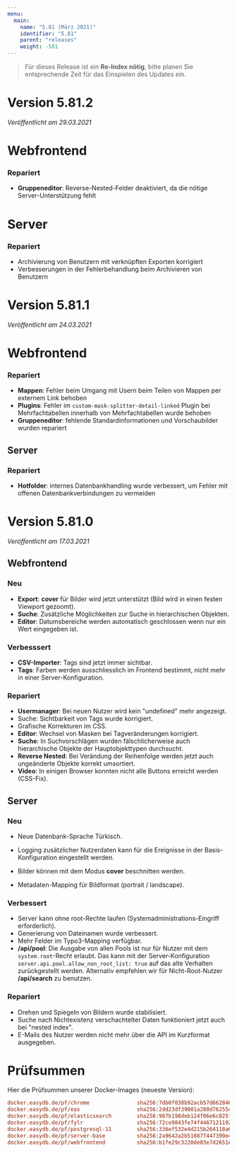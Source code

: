 ```yaml
---
menu:
  main:
    name: "5.81 (März 2021)"
    identifier: "5.81"
    parent: "releases"
    weight: -581
---
```


> Für dieses Release ist ein **Re-Index nötig**, bitte planen Sie entsprechende Zeit für das Einspielen des Updates ein. 

# Version 5.81.2

*Veröffentlicht am 29.03.2021*

# Webfrontend

### Repariert

- **Gruppeneditor**: Reverse-Nested-Felder deaktiviert, da die nötige Server-Unterstützung fehlt

# Server

### Repariert

- Archivierung von Benutzern mit verknüpften Exporten korrigiert
- Verbesserungen in der Fehlerbehandlung beim Archivieren von Benutzern

# Version 5.81.1

*Veröffentlicht am 24.03.2021*

# Webfrontend

### Repariert

- **Mappen**: Fehler beim Umgang mit Usern beim Teilen von Mappen per externem Link behoben
- **Plugins**: Fehler im `custom-mask-splitter-detail-linked` Plugin bei Mehrfachtabellen innerhalb von Mehrfachtabellen wurde behoben
- **Gruppeneditor**: fehlende Standardinformationen und Vorschaubilder wurden repariert

## Server

### Repariert

- **Hotfolder**: internes Datenbankhandling wurde verbessert, um Fehler mit offenen Datenbankverbindungen zu vermeiden

# Version 5.81.0

*Veröffentlicht am 17.03.2021*

## Webfrontend

### Neu

* **Export**: **cover** für Bilder wird jetzt unterstützt (Bild wird in einen festen Viewport gezoomt).
* **Suche**: Zusätzliche Möglichkeiten zur Suche in hierarchischen Objekten.
* **Editor**: Datumsbereiche werden automatisch geschlossen wenn nur ein Wert eingegeben ist.

### Verbesssert

* **CSV-Importer**: Tags sind jetzt immer sichtbar.
* **Tags**: Farben werden ausschliesslich im Frontend bestimmt, nicht mehr in einer Server-Konfiguration.

### Repariert

* **Usermanager**: Bei neuen Nutzer wird kein "undefined" mehr angezeigt.
* Suche: Sichtbarkeit von Tags wurde korrigiert.
* Grafische Korrekturen im CSS.
* **Editor**: Wechsel von Masken bei Tagveränderungen korrigiert.
* **Suche**: In Suchvorschlägen wurden fälschlicherweise auch hierarchische Objekte der Hauptobjekttypen durchsucht.
* **Reverse Nested**: Bei Verändung der Reihenfolge werden jetzt auch ungeänderte Objekte korrekt umsortiert.
* **Video**: In einigen Browser konnten nicht alle Buttons erreicht werden (CSS-Fix).

## Server

### Neu

* Neue Datenbank-Sprache Türkisch.

* Logging zusätzlicher Nutzerdaten kann für die Ereignisse in der Basis-Konfiguration eingestellt werden.

* Bilder können mit dem Modus **cover** beschnitten werden.

* Metadaten-Mapping für Bildformat (portrait / landscape).

### Verbessert

* Server kann ohne root-Rechte laufen (Systemadministrations-Eingriff erforderlich).
* Generierung von Dateinamen wurde verbessert.
* Mehr Felder im Typo3-Mapping verfügbar.
* **/api/pool**: Die Ausgabe von allen Pools ist nur für Nutzer mit dem `system.root`-Recht erlaubt. Das kann mit der Server-Konfiguration `server.api.pool.allow_non_root_list: true` auf das alte Verhalten zurückgestellt werden. Alternativ empfehlen wir für Nicht-Root-Nutzer **/api/search** zu benutzen.

### Repariert

* Drehen und Spiegeln von Bildern wurde stabilisiert.
* Suche nach Nichtexistenz verschachtelter Daten funktioniert jetzt auch bei "nested index".
* E-Mails des Nutzer werden nicht mehr über die API im Kurzformat ausgegeben.

# Prüfsummen

Hier die Prüfsummen unserer Docker-Images (neueste Version):

```ini
docker.easydb.de/pf/chrome               sha256:7db0f038b92acb57d6628463035cbdec90d0fc7d89b207d5c8847db047d026d4
docker.easydb.de/pf/eas                  sha256:2dd23df39081a280d76255cae50f151a698e79b7bc1fce8a0898601e67851f19
docker.easydb.de/pf/elasticsearch        sha256:907b198deb124f06e6c825f94ee83e118494fdf5cfbe3ceb3b72f0e86d76c359
docker.easydb.de/pf/fylr                 sha256:72ce9843fe74f446712119231ec0f720cb8beebec9178c7aa453cda783f1a73b
docker.easydb.de/pf/postgresql-11        sha256:336ef532e4d215b264118a6d3a055035c8793e8f1f7daffe237688a6db723df8
docker.easydb.de/pf/server-base          sha256:2a9642a2b510877447399e4c384ecaa6ba3a61774f40a4d3bb35b741142d5b96
docker.easydb.de/pf/webfrontend          sha256:b1fe29c3220de03e7d2651e52a61ec27fe7c0f3356f64c8d7e8b5f3bfa35efe7
```
